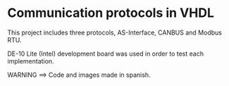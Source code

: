 # Communication protocols in VHDL
This project includes three protocols, AS-Interface, CANBUS and Modbus RTU. 

DE-10 Lite (Intel) development board was used in order to test each implementation.

WARNING ==> Code and images made in spanish.

